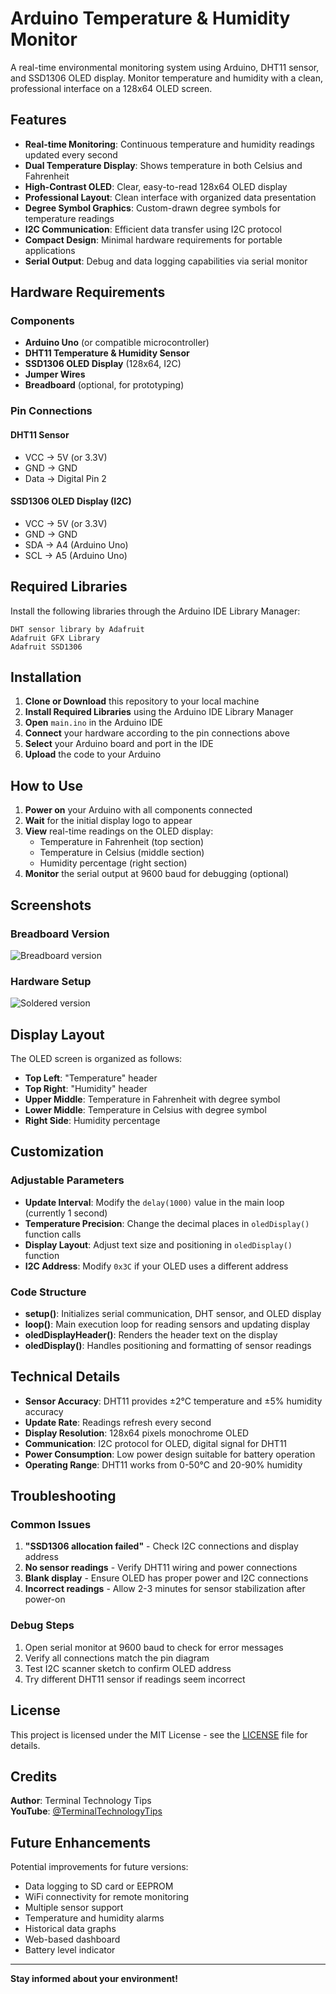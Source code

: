 # Arduino Temperature & Humidity Monitor

A real-time environmental monitoring system using Arduino, DHT11 sensor, and SSD1306 OLED display. Monitor temperature and humidity with a clean, professional interface on a 128x64 OLED screen.

## Features

- **Real-time Monitoring**: Continuous temperature and humidity readings updated every second
- **Dual Temperature Display**: Shows temperature in both Celsius and Fahrenheit
- **High-Contrast OLED**: Clear, easy-to-read 128x64 OLED display
- **Professional Layout**: Clean interface with organized data presentation
- **Degree Symbol Graphics**: Custom-drawn degree symbols for temperature readings
- **I2C Communication**: Efficient data transfer using I2C protocol
- **Compact Design**: Minimal hardware requirements for portable applications
- **Serial Output**: Debug and data logging capabilities via serial monitor

## Hardware Requirements

### Components
- **Arduino Uno** (or compatible microcontroller)
- **DHT11 Temperature & Humidity Sensor**
- **SSD1306 OLED Display** (128x64, I2C)
- **Jumper Wires**
- **Breadboard** (optional, for prototyping)

### Pin Connections

#### DHT11 Sensor
- VCC → 5V (or 3.3V)
- GND → GND
- Data → Digital Pin 2

#### SSD1306 OLED Display (I2C)
- VCC → 5V (or 3.3V)
- GND → GND
- SDA → A4 (Arduino Uno)
- SCL → A5 (Arduino Uno)

## Required Libraries

Install the following libraries through the Arduino IDE Library Manager:

```
DHT sensor library by Adafruit
Adafruit GFX Library
Adafruit SSD1306
```

## Installation

1. **Clone or Download** this repository to your local machine
2. **Install Required Libraries** using the Arduino IDE Library Manager
3. **Open** `main.ino` in the Arduino IDE
4. **Connect** your hardware according to the pin connections above
5. **Select** your Arduino board and port in the IDE
6. **Upload** the code to your Arduino

## How to Use

1. **Power on** your Arduino with all components connected
2. **Wait** for the initial display logo to appear
3. **View** real-time readings on the OLED display:
   - Temperature in Fahrenheit (top section)
   - Temperature in Celsius (middle section)  
   - Humidity percentage (right section)
4. **Monitor** the serial output at 9600 baud for debugging (optional)

## Screenshots

### Breadboard Version
![Breadboard version](assets/Breadboard_version.png)

### Hardware Setup
![Soldered version](assets/Soldered_prototype.png)

## Display Layout

The OLED screen is organized as follows:
- **Top Left**: "Temperature" header
- **Top Right**: "Humidity" header
- **Upper Middle**: Temperature in Fahrenheit with degree symbol
- **Lower Middle**: Temperature in Celsius with degree symbol
- **Right Side**: Humidity percentage

## Customization

### Adjustable Parameters
- **Update Interval**: Modify the `delay(1000)` value in the main loop (currently 1 second)
- **Temperature Precision**: Change the decimal places in `oledDisplay()` function calls
- **Display Layout**: Adjust text size and positioning in `oledDisplay()` function
- **I2C Address**: Modify `0x3C` if your OLED uses a different address

### Code Structure
- **setup()**: Initializes serial communication, DHT sensor, and OLED display
- **loop()**: Main execution loop for reading sensors and updating display
- **oledDisplayHeader()**: Renders the header text on the display
- **oledDisplay()**: Handles positioning and formatting of sensor readings

## Technical Details

- **Sensor Accuracy**: DHT11 provides ±2°C temperature and ±5% humidity accuracy
- **Update Rate**: Readings refresh every second
- **Display Resolution**: 128x64 pixels monochrome OLED
- **Communication**: I2C protocol for OLED, digital signal for DHT11
- **Power Consumption**: Low power design suitable for battery operation
- **Operating Range**: DHT11 works from 0-50°C and 20-90% humidity

## Troubleshooting

### Common Issues
1. **"SSD1306 allocation failed"** - Check I2C connections and display address
2. **No sensor readings** - Verify DHT11 wiring and power connections
3. **Blank display** - Ensure OLED has proper power and I2C connections
4. **Incorrect readings** - Allow 2-3 minutes for sensor stabilization after power-on

### Debug Steps
1. Open serial monitor at 9600 baud to check for error messages
2. Verify all connections match the pin diagram
3. Test I2C scanner sketch to confirm OLED address
4. Try different DHT11 sensor if readings seem incorrect

## License

This project is licensed under the MIT License - see the [LICENSE](LICENSE) file for details.

## Credits

**Author**: Terminal Technology Tips  
**YouTube**: [@TerminalTechnologyTips](https://youtube.com/@TerminalTechnologyTips)

## Future Enhancements

Potential improvements for future versions:
- Data logging to SD card or EEPROM
- WiFi connectivity for remote monitoring
- Multiple sensor support
- Temperature and humidity alarms
- Historical data graphs
- Web-based dashboard
- Battery level indicator

---

**Stay informed about your environment!**
